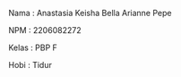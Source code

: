 Nama    : Anastasia Keisha Bella Arianne Pepe

NPM     : 2206082272

Kelas   : PBP F

Hobi    : Tidur